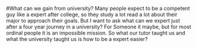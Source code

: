 #What can we gain from university?
Many people expect to be a competent guy like a expert after college, so they study a lot read a lot about their major to approach their goals. 
But I want to ask what can we expert just after a four year journey in a university? For Someone it maybe, but for most ordinal people it is an impossible mission. So what our tutor taught us and what the university taught us is how to be a expert easier?
